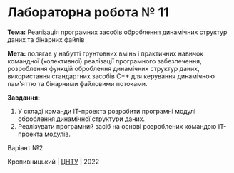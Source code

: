 ﻿# Лабораторна робота № 11

<b>Тема:</b> 
Реалізація програмних засобів оброблення динамічних структур даних та бінарних файлів

<b>Мета:</b> полягає у набутті грунтовних вмінь і практичних навичок командної (колективної) реалізації програмного забезпечення, розроблення функцій оброблення динамічних структур даних, використання стандартних засобів C++ для керування динамічною пам'яттю та бінарними файловими потоками.

<b>Завдання:</b> 
1. У складі команди IT-проекта розробити програмні модулі оброблення динамічної структури даних.
2. Реалізувати програмний засіб на основі розроблених командою IT-проекта модулів.

Варіант №2


Кропивницький | <a href="http://www.kntu.kr.ua/">ЦНТУ</a> | 2022
